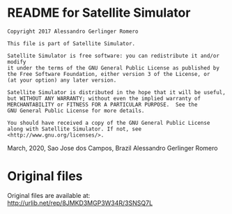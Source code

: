 # README for Satellite Simulator

    Copyright 2017 Alessandro Gerlinger Romero

    This file is part of Satellite Simulator.

    Satellite Simulator is free software: you can redistribute it and/or modify
    it under the terms of the GNU General Public License as published by
    the Free Software Foundation, either version 3 of the License, or
    (at your option) any later version.

    Satellite Simulator is distributed in the hope that it will be useful,
    but WITHOUT ANY WARRANTY; without even the implied warranty of
    MERCHANTABILITY or FITNESS FOR A PARTICULAR PURPOSE.  See the
    GNU General Public License for more details.

    You should have received a copy of the GNU General Public License
    along with Satellite Simulator. If not, see <http://www.gnu.org/licenses/>.

March, 2020, Sao Jose dos Campos, Brazil
Alessandro Gerlinger Romero

# Original files
Original files are available at: http://urlib.net/rep/8JMKD3MGP3W34R/3SNSQ7L


